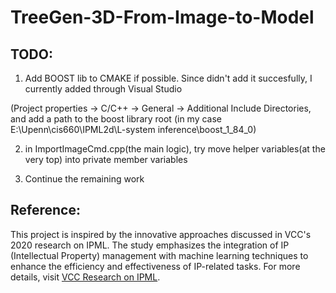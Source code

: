 # TreeGen-3D-From-Image-to-Model

## TODO:
1. Add BOOST lib to CMAKE if possible. Since didn't add it succesfully, I currently added through Visual Studio

(Project properties → C/C++ → General → Additional Include Directories, and add a path to the boost library root (in my case E:\Upenn\cis660\IPML2d\L-system inference\boost_1_84_0)

2. in ImportImageCmd.cpp(the main logic), try move helper variables(at the very top) into private member variables

3. Continue the remaining work

## Reference:
This project is inspired by the innovative approaches discussed in VCC's 2020 research on IPML. The study emphasizes the integration of IP (Intellectual Property) management with machine learning techniques to enhance the efficiency and effectiveness of IP-related tasks. For more details, visit [VCC Research on IPML](https://vcc.tech/research/2020/IPML).

